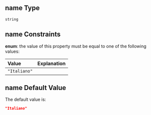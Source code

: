 ## name Type

`string`

## name Constraints

**enum**: the value of this property must be equal to one of the following values:

| Value        | Explanation |
| :----------- | ----------- |
| `"Italiano"` |             |

## name Default Value

The default value is:

```json
"Italiano"
```
